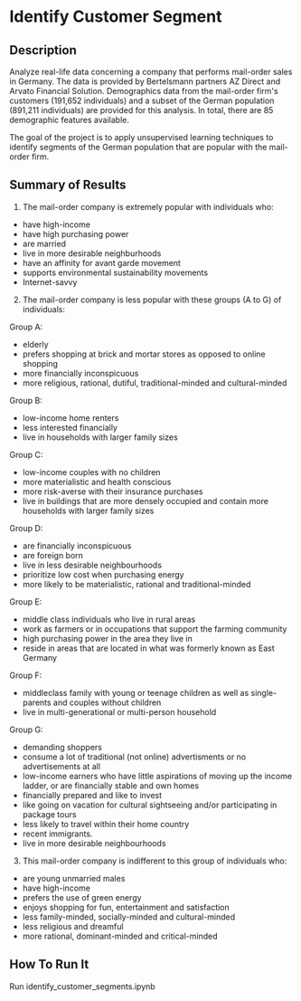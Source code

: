 # Identify Customer Segment

## Description
Analyze real-life data concerning a company that performs mail-order sales in Germany. The data is provided by Bertelsmann partners AZ Direct and Arvato Financial Solution. Demographics data from the mail-order firm's customers (191,652 individuals) and a subset of the German population (891,211 individuals) are provided for this analysis. In total, there are 85 demographic features available. 

The goal of the project is to apply unsupervised learning techniques to identify segments of the German population that are popular with the mail-order firm.

## Summary of Results
1. The mail-order company is extremely popular with individuals who:
 - have high-income
 - have high purchasing power
 - are married
 - live in more desirable neighburhoods
 - have an affinity for avant garde movement
 - supports environmental sustainability movements
 - Internet-savvy

2. The mail-order company is less popular with these groups (A to G) of individuals:

 Group A:
 - elderly
 - prefers shopping at brick and mortar stores as opposed to online shopping
 - more financially inconspicuous
 - more religious, rational, dutiful, traditional-minded and cultural-minded

 Group B:
 - low-income home renters
 - less interested financially
 - live in households with larger family sizes

 Group C:
 - low-income couples with no children
 - more materialistic and health conscious
 - more risk-averse with their insurance purchases
 - live in buildings that are more densely occupied and contain more households with larger family sizes

 Group D:
 - are financially inconspicuous
 - are foreign born
 - live in less desirable neighbourhoods
 - prioritize low cost when purchasing energy
 - more likely to be materialistic, rational and traditional-minded

 Group E:
 - middle class individuals who live in rural areas
 - work as farmers or in occupations that support the farming community
 - high purchasing power in the area they live in
 - reside in areas that are located in what was formerly known as East Germany

 Group F:
 - middleclass family with young or teenage children as well as single-parents and couples without children
 - live in multi-generational or multi-person household

 Group G:
 - demanding shoppers
 - consume a lot of traditional (not online) advertisments or no advertisements at all
 - low-income earners who have little aspirations of moving up the income ladder, or are financially stable and own homes
 - financially prepared and like to invest
 - like going on vacation for cultural sightseeing and/or participating in package tours
 - less likely to travel within their home country
 - recent immigrants.
 - live in more desirable neighbourhoods

3. This mail-order company is indifferent to this group of individuals who:
 - are young unmarried males
 - have high-income
 - prefers the use of green energy
 - enjoys shopping for fun, entertainment and satisfaction
 - less family-minded, socially-minded and cultural-minded
 - less religious and dreamful
 - more rational, dominant-minded and critical-minded

## How To Run It
Run identify_customer_segments.ipynb
